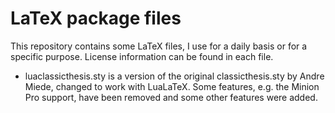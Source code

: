 LaTeX package files
===================

This repository contains some LaTeX files, I use for a daily basis or for a
specific purpose. License information can be found in each file.

* luaclassicthesis.sty is a version of the original classicthesis.sty by Andre
  Miede, changed to work with LuaLaTeX. Some features, e.g. the Minion Pro
  support, have been removed and some other features were added.
